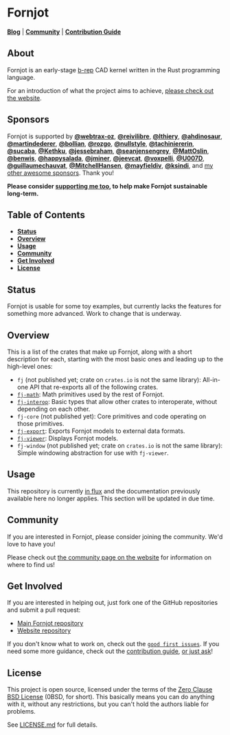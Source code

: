 # Fornjot

[**Blog**](https://www.fornjot.app/blog/) | [**Community**](https://www.fornjot.app/community/) | [**Contribution Guide**](CONTRIBUTING.md)

## About

Fornjot is an early-stage [b-rep](https://en.wikipedia.org/wiki/Boundary_representation) CAD kernel written in the Rust programming language.

For an introduction of what the project aims to achieve, [please check out the website](https://www.fornjot.app/).


## Sponsors

Fornjot is supported by [**@webtrax-oz**](https://github.com/webtrax-oz), [**@reivilibre**](https://github.com/reivilibre), [**@lthiery**](https://github.com/lthiery), [**@ahdinosaur**](https://github.com/ahdinosaur), [**@martindederer**](https://github.com/martindederer), [**@bollian**](https://github.com/bollian), [**@rozgo**](https://github.com/rozgo), [**@nullstyle**](https://github.com/nullstyle), [**@tachiniererin**](https://github.com/tachiniererin), [**@sucaba**](https://github.com/sucaba), [**@Kethku**](https://github.com/Kethku), [**@jessebraham**](https://github.com/jessebraham), [**@seanjensengrey**](https://github.com/seanjensengrey), [**@MattOslin**](https://github.com/MattOslin), [**@benwis**](https://github.com/benwis), [**@happysalada**](https://github.com/happysalada), [**@jminer**](https://github.com/jminer), [**@jeevcat**](https://github.com/jeevcat), [**@voxpelli**](https://github.com/voxpelli), [**@U007D**](https://github.com/U007D), [**@guillaumechauvat**](https://github.com/guillaumechauvat), [**@MitchellHansen**](https://github.com/MitchellHansen), [**@mayfieldiv**](https://github.com/mayfieldiv), [**@ksindi**](https://github.com/ksindi), and [my other awesome sponsors](https://github.com/sponsors/hannobraun). Thank you!

**Please consider [supporting me too](https://github.com/sponsors/hannobraun), to help make Fornjot sustainable long-term.**


## Table of Contents

- [**Status**](#status)
- [**Overview**](#overview)
- [**Usage**](#usage)
- [**Community**](#community)
- [**Get Involved**](#get-involved)
- [**License**](#license)


## Status

Fornjot is usable for some toy examples, but currently lacks the features for something more advanced. Work to change that is underway.


## Overview

This is a list of the crates that make up Fornjot, along with a short description for each, starting with the most basic ones and leading up to the high-level ones:

- `fj` (not published yet; crate on `crates.io` is not the same library): All-in-one API that re-exports all of the following crates.
- [`fj-math`]: Math primitives used by the rest of Fornjot.
- [`fj-interop`]: Basic types that allow other crates to interoperate, without depending on each other.
- `fj-core` (not published yet): Core primitives and code operating on those primitives.
- [`fj-export`]: Exports Fornjot models to external data formats.
- [`fj-viewer`]: Displays Fornjot models.
- `fj-window` (not published yet; crate on `crates.io` is not the same library): Simple windowing abstraction for use with `fj-viewer`.

[`fj-export`]: https://crates.io/crates/fj-export
[`fj-interop`]: https://crates.io/crates/fj-interop
[`fj-math`]: https://crates.io/crates/fj-math
[`fj-viewer`]: https://crates.io/crates/fj-viewer


## Usage

This repository is currently [in flux](https://www.fornjot.app/blog/a-new-direction/) and the documentation previously available here no longer applies. This section will be updated in due time.


## Community

If you are interested in Fornjot, please consider joining the community. We'd love to have you!

Please check out [the community page on the website](https://www.fornjot.app/community/) for information on where to find us!


## Get Involved

If you are interested in helping out, just fork one of the GitHub repositories and submit a pull request:

- [Main Fornjot repository](https://github.com/hannobraun/Fornjot)
- [Website repository](https://github.com/hannobraun/www.fornjot.app)

If you don't know what to work on, check out the [`good first issues`](https://github.com/hannobraun/Fornjot/issues?q=is%3Aissue+is%3Aopen+label%3A%22good+first+issue%22). If you need some more guidance, check out the [contribution guide](CONTRIBUTING.md), [or just ask](https://www.fornjot.app/community/)!


## License

This project is open source, licensed under the terms of the [Zero Clause BSD License] (0BSD, for short). This basically means you can do anything with it, without any restrictions, but you can't hold the authors liable for problems.

See [LICENSE.md] for full details.

[`fj`]: https://crates.io/crates/fj
[Zero Clause BSD License]: https://opensource.org/licenses/0BSD
[LICENSE.md]: LICENSE.md
